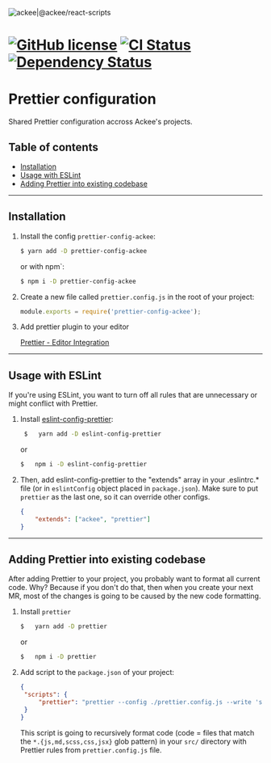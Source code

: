 ![ackee|@ackee/react-scripts](https://img.ack.ee/ackee/image/github/js)

# [![GitHub license](https://img.shields.io/badge/license-MIT-blue.svg)](https://github.com/AckeeCZ/prettier-config-ackee/blob/master/LICENSE) [![CI Status](https://img.shields.io/travis/com/AckeeCZ/testing-playground.svg?style=flat)](https://travis-ci.com/AckeeCZ/prettier-config-ackee) [![Dependency Status](https://img.shields.io/david/AckeeCZ/prettier-config-ackee.svg?style=flat-square)](https://david-dm.org/AckeeCZ/prettier-config-ackee)

# Prettier configuration

Shared Prettier configuration accross Ackee's projects.

## Table of contents

- [Installation](#installation)
- [Usage with ESLint](#usage-with-eslint)
- [Adding Prettier into existing codebase](#adding-prettier-into-existing-codebase)

---

## <a name="installation"></a>Installation

1.  Install the config `prettier-config-ackee`:

    ```bash
    $ yarn add -D prettier-config-ackee
    ```

    or with npm`:

    ```bash
    $ npm i -D prettier-config-ackee
    ```

2.  Create a new file called `prettier.config.js` in the root of your project:

    ```js
    module.exports = require('prettier-config-ackee');
    ```

3.  Add prettier plugin to your editor

    [Prettier - Editor Integration](https://prettier.io/docs/en/editors.html)

---

## <a name="usage-with-eslint"></a>Usage with ESLint

If you're using ESLint, you want to turn off all rules that are unnecessary or might conflict with Prettier.

1.  Install [eslint-config-prettier](https://github.com/prettier/eslint-config-prettier):

    ```bash
     $   yarn add -D eslint-config-prettier
    ```

    or

    ```bash
    $   npm i -D eslint-config-prettier
    ```

2.  Then, add eslint-config-prettier to the "extends" array in your .eslintrc.\* file (or in `eslintConfig` object placed in `package.json`). Make sure to put `prettier` as the last one, so it can override other configs.

    ```json
    {
    	"extends": ["ackee", "prettier"]
    }
    ```

---

## <a name="adding-prettier-into-existing-codebase"></a>Adding Prettier into existing codebase

After adding Prettier to your project, you probably want to format all current code. Why? Because if you don't do that, then when you create your next MR, most of the changes is going to be caused by the new code formatting.

1. Install `prettier`
   ```bash
   $   yarn add -D prettier
   ```
   or
   ```bash
   $   npm i -D prettier
   ```
2. Add script to the `package.json` of your project:
   ```json
   {
   	"scripts": {
   		"prettier": "prettier --config ./prettier.config.js --write 'src/**/*.{js,md,scss,css,jsx}'"
   	}
   }
   ```
   This script is going to recursively format code (code = files that match the `*.{js,md,scss,css,jsx}` glob pattern) in your `src/` directory with Prettier rules from `prettier.config.js` file.
